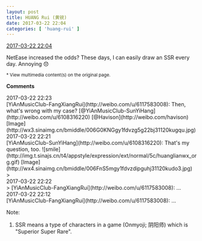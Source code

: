 ```yaml
---
layout: post
title: HUANG Rui (黄锐)
date: 2017-03-22 22:04
categories: [ 'huang-rui' ]
---
```


<div class="weibo-info">
  <a href="http://weibo.com/2383396057/EyoT42KaX">2017-03-22 22:04</a>
</div>

NetEase increased the odds? These days, I can easily draw an SSR every day. Annoying :disappointed:

<!-- more -->

<small>* View multimedia content(s) on the original page.</small>

**Comments**

<div class="weibo-info">2017-03-22 22:23</div>
[YiAnMusicClub-FangXiangRui](http://weibo.com/u/6117583008): Then, what's wrong with my case? [@YiAnMusicClub-SunYiHang](http://weibo.com/u/6108316220) [@Havison](http://weibo.com/havison) [Image](http://wx3.sinaimg.cn/bmiddle/006G0KNGgy1fdvzg5g22bj31120kugqu.jpg)

<div class="weibo-info">2017-03-22 22:21</div>
[YiAnMusicClub-SunYiHang](http://weibo.com/u/6108316220): That's my question, too. ![smile](http://img.t.sinajs.cn/t4/appstyle/expression/ext/normal/5c/huanglianwx_org.gif) [Image](http://wx4.sinaimg.cn/bmiddle/006FnS5mgy1fdvzdipguhj31120kudo3.jpg)
> <div class="weibo-info">2017-03-22 22:22</div>
> [YiAnMusicClub-FangXiangRui](http://weibo.com/u/6117583008): …

<div class="weibo-info">2017-03-22 22:12</div>
[YiAnMusicClub-FangXiangRui](http://weibo.com/u/6117583008): …

Note:
1. SSR means a type of characters in a game (Onmyoji; 阴阳师) which is "Superior Super Rare".
